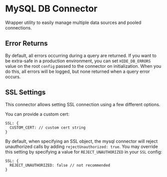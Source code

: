 # MySQL DB Connector

Wrapper utility to easily manage multiple data sources and pooled connections.

## Error Returns

By default, all errors occurring during a query are returned. If you want to be extra-safe in a production environment, you can set `HIDE_DB_ERRORS` value on the root `config` passed to the connector on initialization. When you do this, all errors will be logged, but none returned when a query error occurs. 

## SSL Settings

This connector allows setting SSL connection using a few different options.

You can provide a custom cert:

```
SSL: {
  CUSTOM_CERT: // custom cert string
}
```

By default, when specifying an SSL object, the mysql connector will reject unauthorized calls by adding `rejectUnauthorized: true`. You may override this setting by specifying a value for `REJECT_UNAUTHORIZED` in your `SSL` config:

```
SSL: {
  REJECT_UNAUTHORIZED: false // not recommended
}
```